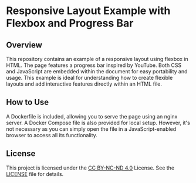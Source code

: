 # Responsive Layout Example with Flexbox and Progress Bar

## Overview
This repository contains an example of a responsive layout using flexbox in HTML. The page features a progress bar inspired by YouTube. Both CSS and JavaScript are embedded within the document for easy portability and usage. This example is ideal for understanding how to create flexible layouts and add interactive features directly within an HTML file.

## How to Use
A Dockerfile is included, allowing you to serve the page using an nginx server. A Docker Compose file is also provided for local setup. However, it's not necessary as you can simply open the file in a JavaScript-enabled browser to access all its functionality.

## License
This project is licensed under the [CC BY-NC-ND 4.0](https://creativecommons.org/licenses/by-nc-nd/4.0/) License. See the [LICENSE](LICENSE.md) file for details.
